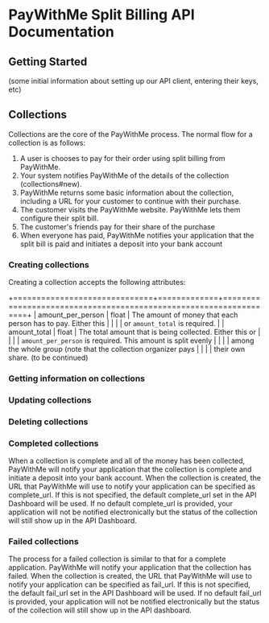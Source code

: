 # PayWithMe Split Billing API Documentation

## Getting Started

(some initial information about setting up our API client, entering their keys, etc)

## Collections

Collections are the core of the PayWithMe process. The normal flow for a collection is as follows:

 1. A user is chooses to pay for their order using split billing from PayWithMe.
 2. Your system notifies PayWithMe of the details of the collection (collections#new).
 3. PayWithMe returns some basic information about the collection, including a URL for your customer to continue with their purchase.
 4. The customer visits the PayWithMe website. PayWithMe lets them configure their split bill.
 5. The customer's friends pay for their share of the purchase
 6. When everyone has paid, PayWithMe notifies your application that the split bill is paid and initiates a deposit into your bank account

### Creating collections

Creating a collection accepts the following attributes:

+==============================+=============+==================================================================+
| amount_per_person            | float       | The amount of money that each person has to pay. Either this     |
|                              |             | or `amount_total` is required.                                   |
| amount_total                 | float       | The total amount that is being collected. Either this or         |
|                              |             | `amount_per_person` is required. This amount is split evenly     |
|                              |             | among the whole group (note that the collection organizer pays   |
|                              |             | their own share.
(to be continued)

### Getting information on collections

### Updating collections

### Deleting collections

### Completed collections

When a collection is complete and all of the money has been collected, PayWithMe will notify your application that the collection is complete and initiate a deposit into your bank account. When the collection is created, the URL that PayWithMe will use to notify your application can be specified as complete_url. If this is not specified, the default complete_url set in the API Dashboard will be used. If no default complete_url is provided, your application will not be notified electronically but the status of the collection will still show up in the API Dashboard.

### Failed collections

The process for a failed collection is similar to that for a complete application. PayWithMe will notify your application that the collection has failed. When the collection is created, the URL that PayWithMe will use to notify your application can be specified as fail_url. If this is not specified, the default fail_url set in the API Dashboard will be used. If no default fail_url is provided, your application will not be notified electronically but the status of the collection will still show up in the API dashboard.